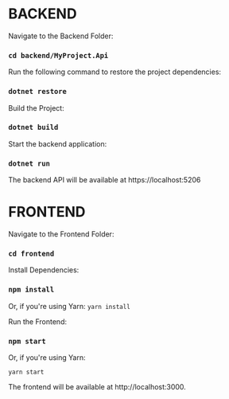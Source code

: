 # BACKEND

Navigate to the Backend Folder:
### `cd backend/MyProject.Api`

Run the following command to restore the project dependencies:
### `dotnet restore`

Build the Project:
### `dotnet build`

Start the backend application:
### `dotnet run`

The backend API will be available at https://localhost:5206



# FRONTEND

Navigate to the Frontend Folder:
### `cd frontend`

Install Dependencies:
### `npm install`

Or, if you're using Yarn:
`yarn install`

Run the Frontend:
### `npm start`

Or, if you're using Yarn:

`yarn start`

The frontend will be available at http://localhost:3000.